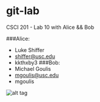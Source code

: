 git-lab
=======

 CSCI 201 - Lab 10 with Alice &amp;&amp; Bob

###Alice:
+ Luke Shiffer
+ shiffer@usc.edu
+ kkthxby3
###Bob:
+ Michael Goulis
+ mgoulis@usc.edu
+ mgoulis

![alt tag](http://octodex.github.com/images/daftpunktocat-thomas.gif)




